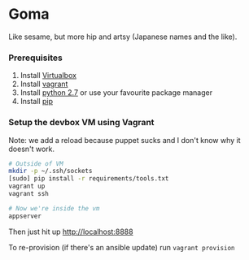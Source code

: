 # Goma

Like sesame, but more hip and artsy (Japanese names and the like).

### Prerequisites
1. Install [Virtualbox](https://www.virtualbox.org/wiki/Downloads)
2. Install [vagrant](http://www.vagrantup.com/)
3. Install [python 2.7](http://www.python.org/getit/) or use your favourite
   package manager
4. Install [pip](http://www.pip-installer.org/en/latest/installing.html)

### Setup the devbox VM using Vagrant
Note: we add a reload because puppet sucks and I don't know why it doesn't work.
```sh
# Outside of VM
mkdir -p ~/.ssh/sockets
[sudo] pip install -r requirements/tools.txt
vagrant up
vagrant ssh

# Now we're inside the vm
appserver
```
Then just hit up [http://localhost:8888](http://localhost:8888)

To re-provision (if there's an ansible update) run `vagrant provision`
